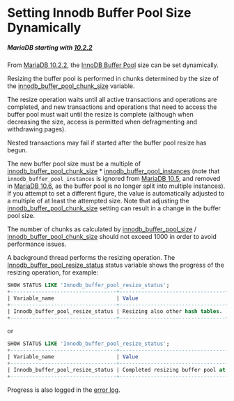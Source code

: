 # Setting Innodb Buffer Pool Size Dynamically

##### MariaDB starting with [10.2.2](/kb/en/mariadb-1022-release-notes/)

From [MariaDB 10.2.2](/kb/en/mariadb-1022-release-notes/), the [InnoDB Buffer Pool](/columns-storage-engines-and-plugins/storage-engines/innodb/innodb-buffer-pool) size can be set dynamically.

Resizing the buffer pool is performed in chunks determined by the size of the [innodb_buffer_pool_chunk_size](/kb/en/innodb-system-variables/#innodb_buffer_pool_chunk_size) variable.

The resize operation waits until all active transactions and operations are completed, and new transactions and operations that need to access the buffer pool must wait until the resize is complete (although  when decreasing the size, access is permitted when defragmenting and withdrawing pages).

Nested transactions may fail if started after the buffer pool resize has begun.

The new buffer pool size must be a multiple of [innodb_buffer_pool_chunk_size](/kb/en/innodb-system-variables/#innodb_buffer_pool_chunk_size) * [innodb_buffer_pool_instances](/kb/en/innodb-system-variables/#innodb_buffer_pool_instances) (note that `innodb_buffer_pool_instances` is ignored from [MariaDB 10.5](/kb/en/what-is-mariadb-105/), and removed in [MariaDB 10.6](/kb/en/what-is-mariadb-106/), as the buffer pool is no longer split into multiple instances). If you attempt to set a different figure, the value is automatically adjusted to a multiple of at least the attempted size. Note that adjusting the [innodb_buffer_pool_chunk_size](/kb/en/innodb-system-variables/#innodb_buffer_pool_chunk_size) setting can result in a change in the buffer pool size.

The number of chunks as calculated by [innodb_buffer_pool_size](/kb/en/innodb-system-variables/#innodb_buffer_pool_size) / [innodb_buffer_pool_chunk_size](/kb/en/innodb-system-variables/#innodb_buffer_pool_chunk_size) should not exceed 1000 in order to avoid performance issues.

A background thread performs the resizing operation. The [Innodb_buffer_pool_resize_status](/kb/en/innodb-status-variables/#innodb_buffer_pool_resize_status) status variable shows the progress of the resizing operation, for example:

```sql
SHOW STATUS LIKE 'Innodb_buffer_pool_resize_status';
+----------------------------------+----------------------------------+
| Variable_name                    | Value                            |
+----------------------------------+----------------------------------+
| Innodb_buffer_pool_resize_status | Resizing also other hash tables. |
+----------------------------------+----------------------------------+
```

or

```sql
SHOW STATUS LIKE 'Innodb_buffer_pool_resize_status';
+----------------------------------+----------------------------------------------------+
| Variable_name                    | Value                                              |
+----------------------------------+----------------------------------------------------+
| Innodb_buffer_pool_resize_status | Completed resizing buffer pool at 161103 16:26:54. |
+----------------------------------+----------------------------------------------------+
```

Progress is also logged in the [error log](/mariadb-administration/server-monitoring-logs/error-log).